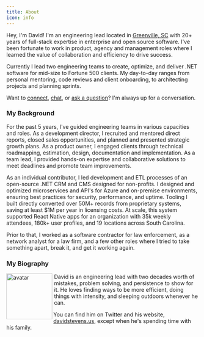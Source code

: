 ```yaml
---
title: About
icon: info
---
```


Hey, I'm David! I'm an engineering lead located in [Greenville, SC](http://lifeingreenville.com) with 20+ years of full-stack expertise in enterprise and open source software. I've been fortunate to work in product, agency and management roles where I learned the value of collaboration and efficiency to drive success.

Currently I lead two engineering teams to create, optimize, and deliver .NET software for mid-size to Fortune 500 clients. My day-to-day ranges from personal mentoring, code reviews and client onboarding, to architecting projects and planning sprints. 

Want to [connect](https://www.linkedin.com/in/davidclarkestevens/), [chat](https://twitter.com/messages/compose?recipient_id=218521189), or [ask a question](hello@davidstevens.us)?  I'm always up for a conversation.

### My Background

For the past 5 years, I've guided engineering teams in various capacities and roles.  As a development director, I recruited and mentored direct reports, closed sales opportunities, and planned and presented strategic growth plans.  As a product owner, I engaged clients through technical roadmapping, estimation, design, documentation and implementation.  As a team lead, I provided hands-on expertise and collaborative solutions to meet deadlines and promote team improvements.

As an individual contributor, I led development and ETL processes of an open-source .NET CRM and CMS designed for non-profits.  I designed and optimized microservices and API's for Azure and on-premise environments, ensuring best practices for security, performance, and uptime.  Tooling I built directly converted over 50M+ records from proprietary systems, saving at least $1M per year in licensing costs.  At scale, this system supported React Native apps for an organization with 35k weekly attendees, 180k+ user profiles, and 19 locations across South Carolina.

Prior to that, I worked as a software contractor for law enforcement, as a network analyst for a law firm, and a few other roles where I tried to take something apart, break it, and get it working again.

### My Biography

<img src="../avatar.jpg" alt="avatar" width="120" align="left" /><p style="padding-left:125px;"> David is an engineering lead with two decades worth of mistakes, problem solving, and persistence to show for it.  He loves finding ways to be more efficient, doing things with intensity, and sleeping outdoors whenever he can.

You can find him on Twitter and his website, [davidstevens.us](https://davidstevens.us), except when he's spending time with his family.</p>